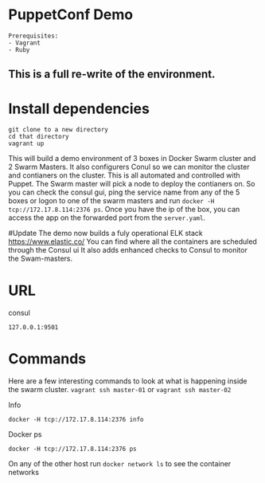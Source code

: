 # PuppetConf Demo
```
Prerequisites:
- Vagrant
- Ruby
```
## This is a full re-write of the environment.

# Install dependencies
```
git clone to a new directory
cd that directory
vagrant up
```
This will build a demo environment of 3 boxes in Docker Swarm cluster and 2 Swarm Masters. It also configurers Conul so we can monitor the cluster and contianers on the cluster.
This is all automated and controlled with Puppet. The Swarm master will pick a node to deploy the contianers on. So you can check the consul gui, ping the service name from any of the 5 boxes or logon to one of the swarm masters and run ````docker -H tcp://172.17.8.114:2376 ps````. Once you have the ip of the box, you can access the app on the forwarded port from the ````server.yaml````. 

#Update 
The demo now builds a fuly operational ELK stack https://www.elastic.co/ You can find where all the containers are scheduled through the Consul ui
It also adds enhanced checks to Consul to monitor the Swam-masters.

# URL
consul
````
127.0.0.1:9501
````

# Commands
Here are a few interesting commands to look at what is happening inside the swarm cluster. ````vagrant ssh master-01```` or ````vagrant ssh master-02````


Info
````
docker -H tcp://172.17.8.114:2376 info
`````  

Docker ps
```` 
docker -H tcp://172.17.8.114:2376 ps
````

On any of the other host run ````docker network ls```` to see the container networks


